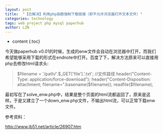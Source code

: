 ```yaml
---
layout: post
title:  "【已解决】利用php函数强制下载链接（即不允许浏览器打开文本文件）" 
categories: technology
tags: web project php mysql paperhub
author: LZN
---
```


* content
{:toc}

今天做paperhub v0.01的时候，生成的enw文件会自动在浏览器中打开，而我们希望能够采用下载的形式在endnote中打开。百度了下，解决方法原来可以直接用php去修改html请求头:
<blockquote>$filename = '/path/'.$_GET['file'].'.txt'; //文件路径
header("Content-Type: application/force-download");
header("Content-Disposition: attachment; filename=".basename($filename));
readfile($filename);</blockquote>
最初写在了solve_enw.php中，结果是整个页面的html流都返回了，原来是这样。于是又建立了一个down_enw.php文件，不输出html流，可以正常下载enw文件。

参考资料：

http://www.jb51.net/article/26907.htm
